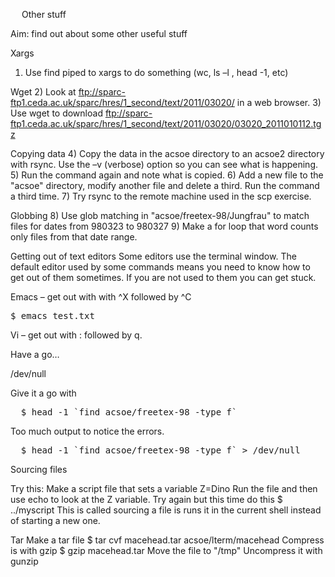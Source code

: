 <!-- JavaScript Bundle with Popper -->
<head>
<script src="https://cdn.jsdelivr.net/npm/bootstrap@5.1.1/dist/js/bootstrap.bundle.min.js" integrity="sha384-/bQdsTh/da6pkI1MST/rWKFNjaCP5gBSY4sEBT38Q/9RBh9AH40zEOg7Hlq2THRZ" crossorigin="anonymous"></script>
<link href="https://cdn.jsdelivr.net/npm/bootstrap@5.1.1/dist/css/bootstrap.min.css" rel="stylesheet" integrity="sha384-F3w7mX95PdgyTmZZMECAngseQB83DfGTowi0iMjiWaeVhAn4FJkqJByhZMI3AhiU" crossorigin="anonymous">
</head>
<body>
  <div class="container">

 
 
Other stuff


Aim: find out about some other useful stuff

Xargs
1)	Use find piped to xargs to do something (wc, ls –l , head -1, etc)

Wget
2)	Look at ftp://sparc-ftp1.ceda.ac.uk/sparc/hres/1_second/text/2011/03020/ in a web browser.
3)	Use wget to download ftp://sparc-ftp1.ceda.ac.uk/sparc/hres/1_second/text/2011/03020/03020_2011010112.tgz

Copying data
4)	Copy the data in the acsoe directory to an acsoe2 directory with rsync. Use the –v (verbose) option so you can see what is happening.
5)	Run the command again and note what is copied.
6)	Add a new file to the "acsoe" directory, modify another file and delete a third. Run the command a third time. 
7)	Try rsync to the remote machine used in the scp exercise. 

Globbing
8)	Use glob matching in "acsoe/freetex-98/Jungfrau" to match files for dates from 980323 to 980327
9)	Make a for loop that word counts only files from that date range. 

Getting out of text editors
Some editors use the terminal window. The default editor used by some commands means you need to know how to get out of them sometimes. If you are not used to them you can get stuck.

Emacs – get out with with ^X followed by ^C
<pre>$ emacs test.txt</pre>

Vi – get out with : followed by q. 

Have a go…


/dev/null

Give it a go with 
<pre>
  $ head -1 `find acsoe/freetex-98 -type f` 
</pre>
Too much output to notice the errors.
<pre>
  $ head -1 `find acsoe/freetex-98 -type f` > /dev/null
</pre>
Sourcing files

Try this:
Make a script file that sets a variable
Z=Dino 
Run the file and then use echo to look at the Z variable.
Try again but this time do this
$ ../myscript
This is called sourcing a file is runs it in the current shell instead of starting a new one.

Tar
Make a tar file
$ tar cvf macehead.tar acsoe/lterm/macehead
Compress is with gzip
$ gzip macehead.tar 
Move the file to "/tmp"
Uncompress it with gunzip

</div>
</body>
